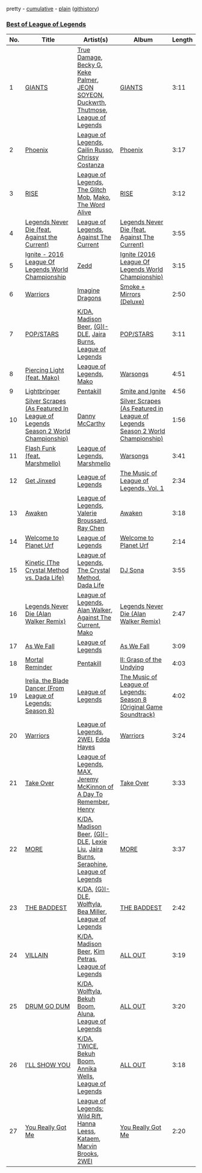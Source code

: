 pretty - [cumulative](/playlists/cumulative/Best%20of%20League%20of%20Legends.md) - [plain](/playlists/plain/4RH0zkN4G1EiXmJjaNAfJm) ([githistory](https://github.githistory.xyz/tg-z/spotify-playlist-archive/blob/main/playlists/plain/4RH0zkN4G1EiXmJjaNAfJm))

### [Best of League of Legends](https://open.spotify.com/playlist/4RH0zkN4G1EiXmJjaNAfJm)

> 

| No. | Title | Artist(s) | Album | Length |
|---|---|---|---|---|
| 1 | [GIANTS](https://open.spotify.com/track/5C0ivQMxes2lWuOANhvVAm) | [True Damage](https://open.spotify.com/artist/7xX15v6ahAkcT14kHfB9wB), [Becky G](https://open.spotify.com/artist/4obzFoKoKRHIphyHzJ35G3), [Keke Palmer](https://open.spotify.com/artist/2YFBOR9KIxC6WqHclkj9Yq), [JEON SOYEON](https://open.spotify.com/artist/6Xg22wJOAcnvPUfk5WvODH), [Duckwrth](https://open.spotify.com/artist/6I3MElirhT5t6Kf7p0hGk9), [Thutmose](https://open.spotify.com/artist/1igl9M102nuD96lo3ZoW5d), [League of Legends](https://open.spotify.com/artist/47mIJdHORyRerp4os813jD) | [GIANTS](https://open.spotify.com/album/1hK1lKNTYUM4wYRIY19CRO) | 3:11 |
| 2 | [Phoenix](https://open.spotify.com/track/6zAiRKvAMlXHxEtyO4yxIO) | [League of Legends](https://open.spotify.com/artist/47mIJdHORyRerp4os813jD), [Cailin Russo](https://open.spotify.com/artist/2org0PubBAxTvjVvLo9PJ0), [Chrissy Costanza](https://open.spotify.com/artist/2zmjYl582zO64LcLQtOEuv) | [Phoenix](https://open.spotify.com/album/6IatiP8DCUD2ps9KvocWgA) | 3:17 |
| 3 | [RISE](https://open.spotify.com/track/69Sy7207dnixZ6w7RSV9Kb) | [League of Legends](https://open.spotify.com/artist/47mIJdHORyRerp4os813jD), [The Glitch Mob](https://open.spotify.com/artist/3a9qv6NLHnsVxJUtKOMHvD), [Mako](https://open.spotify.com/artist/0Ye4nfYAA91T1X56gnlXAA), [The Word Alive](https://open.spotify.com/artist/1CF8aEN939swnuIZGFI7Hk) | [RISE](https://open.spotify.com/album/6sGWFXm5IKtTBMFdIhNB9C) | 3:12 |
| 4 | [Legends Never Die (feat. Against the Current)](https://open.spotify.com/track/04pjfS3YIK6gXjxi1zHeZa) | [League of Legends](https://open.spotify.com/artist/47mIJdHORyRerp4os813jD), [Against The Current](https://open.spotify.com/artist/6yhD1KjhLxIETFF7vIRf8B) | [Legends Never Die (feat. Against The Current)](https://open.spotify.com/album/0o8eTz3nX1F9D8QzmbFZCv) | 3:55 |
| 5 | [Ignite - 2016 League Of Legends World Championship](https://open.spotify.com/track/39rqDP2s2hN1JtXptyeM3u) | [Zedd](https://open.spotify.com/artist/2qxJFvFYMEDqd7ui6kSAcq) | [Ignite (2016 League Of Legends World Championship)](https://open.spotify.com/album/58s3pP6qO3ecMj6dtdSpPl) | 3:15 |
| 6 | [Warriors](https://open.spotify.com/track/1lgN0A2Vki2FTON5PYq42m) | [Imagine Dragons](https://open.spotify.com/artist/53XhwfbYqKCa1cC15pYq2q) | [Smoke + Mirrors (Deluxe)](https://open.spotify.com/album/6ecx4OFG0nlUMqAi9OXQER) | 2:50 |
| 7 | [POP/STARS](https://open.spotify.com/track/5sbooPcNgIE22DwO0VNGUJ) | [K/DA](https://open.spotify.com/artist/4gOc8TsQed9eqnqJct2c5v), [Madison Beer](https://open.spotify.com/artist/2kRfqPViCqYdSGhYSM9R0Q), [(G)I-DLE](https://open.spotify.com/artist/2AfmfGFbe0A0WsTYm0SDTx), [Jaira Burns](https://open.spotify.com/artist/0tRFWXqKBBQcu5oFVOgVzX), [League of Legends](https://open.spotify.com/artist/47mIJdHORyRerp4os813jD) | [POP/STARS](https://open.spotify.com/album/0UnBZ8laFgLUq5Ty5vbikQ) | 3:11 |
| 8 | [Piercing Light (feat. Mako)](https://open.spotify.com/track/50cSs6d03KV85oKytBmin9) | [League of Legends](https://open.spotify.com/artist/47mIJdHORyRerp4os813jD), [Mako](https://open.spotify.com/artist/0Ye4nfYAA91T1X56gnlXAA) | [Warsongs](https://open.spotify.com/album/1KHalUH2ZfT38gIdT8MJdn) | 4:51 |
| 9 | [Lightbringer](https://open.spotify.com/track/0wFMaHtHKDGyeTXsnzanOy) | [Pentakill](https://open.spotify.com/artist/2qcGTB5s2t9o2w9SrI719s) | [Smite and Ignite](https://open.spotify.com/album/3imrymT4IdPmsoIAlkEa2w) | 4:56 |
| 10 | [Silver Scrapes (As Featured In League of Legends Season 2 World Championship)](https://open.spotify.com/track/3CtZB2dVuHWHXIGShH9jUK) | [Danny McCarthy](https://open.spotify.com/artist/7DwRUbeUcxTRgfRGdqCpe7) | [Silver Scrapes (As Featured in League of Legends Season 2 World Championship)](https://open.spotify.com/album/5tRAHUY5aGoApbZ1BFbCy0) | 1:56 |
| 11 | [Flash Funk (feat. Marshmello)](https://open.spotify.com/track/7xLA7JuahNmSTYqPbL3A42) | [League of Legends](https://open.spotify.com/artist/47mIJdHORyRerp4os813jD), [Marshmello](https://open.spotify.com/artist/64KEffDW9EtZ1y2vBYgq8T) | [Warsongs](https://open.spotify.com/album/1KHalUH2ZfT38gIdT8MJdn) | 3:41 |
| 12 | [Get Jinxed](https://open.spotify.com/track/32IMcJ5pQ71rOFD0bIdneJ) | [League of Legends](https://open.spotify.com/artist/47mIJdHORyRerp4os813jD) | [The Music of League of Legends, Vol. 1](https://open.spotify.com/album/5FaR6iJY0jAiLJxhnLTzmk) | 2:34 |
| 13 | [Awaken](https://open.spotify.com/track/3jevgr3fYdv9wYO3IDJq2a) | [League of Legends](https://open.spotify.com/artist/47mIJdHORyRerp4os813jD), [Valerie Broussard](https://open.spotify.com/artist/6eVWXmKBW7Iltub01D9R1c), [Ray Chen](https://open.spotify.com/artist/5Cy6BjgpzVTTP4FURizqmQ) | [Awaken](https://open.spotify.com/album/0faLimwDSn0fF0Y0fahCd1) | 3:18 |
| 14 | [Welcome to Planet Urf](https://open.spotify.com/track/5PO56MKO8gMq1PSwWdeAA7) | [League of Legends](https://open.spotify.com/artist/47mIJdHORyRerp4os813jD) | [Welcome to Planet Urf](https://open.spotify.com/album/1eJoPVu9pXnMXpgeGmaCGw) | 2:14 |
| 15 | [Kinetic (The Crystal Method vs. Dada Life)](https://open.spotify.com/track/6s0yNmp4Hd32wGx40T6uL8) | [League of Legends](https://open.spotify.com/artist/47mIJdHORyRerp4os813jD), [The Crystal Method](https://open.spotify.com/artist/5eKLa1xyHLq8ERWmT1CRHj), [Dada Life](https://open.spotify.com/artist/00sAT5YX8W3xNd1EuqyHw9) | [DJ Sona](https://open.spotify.com/album/7vkJkRUh0pk06jOLZoA41U) | 3:55 |
| 16 | [Legends Never Die (Alan Walker Remix)](https://open.spotify.com/track/0kiYDq0MKIhDXLWPgUvrUr) | [League of Legends](https://open.spotify.com/artist/47mIJdHORyRerp4os813jD), [Alan Walker](https://open.spotify.com/artist/7vk5e3vY1uw9plTHJAMwjN), [Against The Current](https://open.spotify.com/artist/6yhD1KjhLxIETFF7vIRf8B), [Mako](https://open.spotify.com/artist/0Ye4nfYAA91T1X56gnlXAA) | [Legends Never Die (Alan Walker Remix)](https://open.spotify.com/album/4Ybj0NBdKreFcAqQLVDsDy) | 2:47 |
| 17 | [As We Fall](https://open.spotify.com/track/6piIJpTPBi60m8nb4f9eyG) | [League of Legends](https://open.spotify.com/artist/47mIJdHORyRerp4os813jD) | [As We Fall](https://open.spotify.com/album/42ErOYPtu6lYbsbGkh9JO5) | 3:09 |
| 18 | [Mortal Reminder](https://open.spotify.com/track/6KtsCSofb0QBPKQ2lHBfI5) | [Pentakill](https://open.spotify.com/artist/2qcGTB5s2t9o2w9SrI719s) | [II: Grasp of the Undying](https://open.spotify.com/album/1uc5rpa0bOzhZ0C9RA3aOV) | 4:03 |
| 19 | [Irelia, the Blade Dancer (From League of Legends: Season 8)](https://open.spotify.com/track/1SROgqdmfCbOmJKehC7gNX) | [League of Legends](https://open.spotify.com/artist/47mIJdHORyRerp4os813jD) | [The Music of League of Legends: Season 8 (Original Game Soundtrack)](https://open.spotify.com/album/4KU0DROuCgQhGABoWvuH6E) | 4:02 |
| 20 | [Warriors](https://open.spotify.com/track/3f4fc8c8unrQeKecmUPEDR) | [League of Legends](https://open.spotify.com/artist/47mIJdHORyRerp4os813jD), [2WEI](https://open.spotify.com/artist/4SGDDnlwi5G42HTGzYl2Fc), [Edda Hayes](https://open.spotify.com/artist/0zJa53LLSg4TcZ5Lm4zFB8) | [Warriors](https://open.spotify.com/album/0uyb1O2aodxewxYrAHzqIn) | 3:24 |
| 21 | [Take Over](https://open.spotify.com/track/7asFSf2pkWNEG3E5EuN1QR) | [League of Legends](https://open.spotify.com/artist/47mIJdHORyRerp4os813jD), [MAX](https://open.spotify.com/artist/1bqxdqvUtPWZri43cKHac8), [Jeremy McKinnon of A Day To Remember](https://open.spotify.com/artist/4aQY8buO08AQLaDOuLs6Yn), [Henry](https://open.spotify.com/artist/1sjw4xq2pAWy5Vdgba5QAt) | [Take Over](https://open.spotify.com/album/746kCUpkRofCTYBupy2grd) | 3:33 |
| 22 | [MORE](https://open.spotify.com/track/6juLaduD4STCUDWT0AYun4) | [K/DA](https://open.spotify.com/artist/4gOc8TsQed9eqnqJct2c5v), [Madison Beer](https://open.spotify.com/artist/2kRfqPViCqYdSGhYSM9R0Q), [(G)I-DLE](https://open.spotify.com/artist/2AfmfGFbe0A0WsTYm0SDTx), [Lexie Liu](https://open.spotify.com/artist/6fs2or0cKLEM2xohWq8SoX), [Jaira Burns](https://open.spotify.com/artist/0tRFWXqKBBQcu5oFVOgVzX), [Seraphine](https://open.spotify.com/artist/4TqlcgMFDryY96KWcvrhTv), [League of Legends](https://open.spotify.com/artist/47mIJdHORyRerp4os813jD) | [MORE](https://open.spotify.com/album/23yd1cYlPgl643vE8bb0WD) | 3:37 |
| 23 | [THE BADDEST](https://open.spotify.com/track/2V4Fx72svQRxrFvNT1eq5f) | [K/DA](https://open.spotify.com/artist/4gOc8TsQed9eqnqJct2c5v), [(G)I-DLE](https://open.spotify.com/artist/2AfmfGFbe0A0WsTYm0SDTx), [Wolftyla](https://open.spotify.com/artist/7qd6KGoABHifvXKeFNe2Yb), [Bea Miller](https://open.spotify.com/artist/1o2NpYGqHiCq7FoiYdyd1x), [League of Legends](https://open.spotify.com/artist/47mIJdHORyRerp4os813jD) | [THE BADDEST](https://open.spotify.com/album/7C8nskYbHG7N0LDrNVvt7x) | 2:42 |
| 24 | [VILLAIN](https://open.spotify.com/track/3QSjVPObHxuAJc3E5nrjRn) | [K/DA](https://open.spotify.com/artist/4gOc8TsQed9eqnqJct2c5v), [Madison Beer](https://open.spotify.com/artist/2kRfqPViCqYdSGhYSM9R0Q), [Kim Petras](https://open.spotify.com/artist/3Xt3RrJMFv5SZkCfUE8C1J), [League of Legends](https://open.spotify.com/artist/47mIJdHORyRerp4os813jD) | [ALL OUT](https://open.spotify.com/album/26IdRjba8f8DNa7c0FwfQb) | 3:19 |
| 25 | [DRUM GO DUM](https://open.spotify.com/track/2JV5OBqTMW1F6PYOGZJatP) | [K/DA](https://open.spotify.com/artist/4gOc8TsQed9eqnqJct2c5v), [Wolftyla](https://open.spotify.com/artist/7qd6KGoABHifvXKeFNe2Yb), [Bekuh Boom](https://open.spotify.com/artist/260LldmHBR0r2wtWtjzNxL), [Aluna](https://open.spotify.com/artist/5ITI6SEoUZMIXXkzCfr4oE), [League of Legends](https://open.spotify.com/artist/47mIJdHORyRerp4os813jD) | [ALL OUT](https://open.spotify.com/album/26IdRjba8f8DNa7c0FwfQb) | 3:20 |
| 26 | [I'LL SHOW YOU](https://open.spotify.com/track/6LDIVpVNBRy7LCw7jIdci6) | [K/DA](https://open.spotify.com/artist/4gOc8TsQed9eqnqJct2c5v), [TWICE](https://open.spotify.com/artist/7n2Ycct7Beij7Dj7meI4X0), [Bekuh Boom](https://open.spotify.com/artist/260LldmHBR0r2wtWtjzNxL), [Annika Wells](https://open.spotify.com/artist/0kErUwb6xgWfkdn0RyZWHZ), [League of Legends](https://open.spotify.com/artist/47mIJdHORyRerp4os813jD) | [ALL OUT](https://open.spotify.com/album/26IdRjba8f8DNa7c0FwfQb) | 3:18 |
| 27 | [You Really Got Me](https://open.spotify.com/track/77JgtlrZWY5SkmpbWVUVrC) | [League of Legends: Wild Rift](https://open.spotify.com/artist/2rhP3Kd0NJEAVyZfj1gxkR), [Hanna Leess](https://open.spotify.com/artist/2DpRhBdv7s27ADwX1B2lQp), [Kataem](https://open.spotify.com/artist/4v5vKGibNG5JeqTPAhnqil), [Marvin Brooks](https://open.spotify.com/artist/2sAw6jGqa4He0kki8mXmU6), [2WEI](https://open.spotify.com/artist/4SGDDnlwi5G42HTGzYl2Fc) | [You Really Got Me](https://open.spotify.com/album/7wGDUtr53IdSyJKMwEMEzl) | 2:20 |